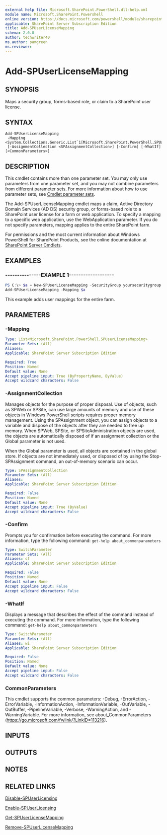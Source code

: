 ```yaml
---
external help file: Microsoft.SharePoint.PowerShell.dll-help.xml
module name: Microsoft.SharePoint.Powershell
online version: https://docs.microsoft.com/powershell/module/sharepoint-server/add-spuserlicensemapping
applicable: SharePoint Server Subscription Edition
title: Add-SPUserLicenseMapping
schema: 2.0.0
author: techwriter40
ms.author: pamgreen
ms.reviewer:
---
```


# Add-SPUserLicenseMapping

## SYNOPSIS

Maps a security group, forms-based role, or claim to a SharePoint user license.



## SYNTAX

```
Add-SPUserLicenseMapping
 -Mapping <System.Collections.Generic.List`1[Microsoft.SharePoint.PowerShell.SPUserLicenseMapping]>
 [-AssignmentCollection <SPAssignmentCollection>] [-Confirm] [-WhatIf] [<CommonParameters>]
```

## DESCRIPTION
This cmdlet contains more than one parameter set.
You may only use parameters from one parameter set, and you may not combine parameters from different parameter sets.
For more information about how to use parameter sets, see [Cmdlet parameter sets](https://docs.microsoft.com/powershell/scripting/developer/cmdlet/cmdlet-parameter-sets).

The Add-SPUserLicenseMapping cmdlet maps a claim, Active Directory Domain Services (AD DS) security group, or forms-based role to a SharePoint user license for a farm or web application.
To specify a mapping to a specific web application, use the WebApplication parameter.
If you do not specify parameters, mapping applies to the entire SharePoint farm.

For permissions and the most current information about Windows PowerShell for SharePoint Products, see the online documentation at [SharePoint Server Cmdlets](https://docs.microsoft.com/powershell/sharepoint/sharepoint-server/sharepoint-server-cmdlets).

## EXAMPLES

### ---------------EXAMPLE 1------------------- 
```powershell
PS C:\> $a = New-SPUserLicenseMapping -SecurityGroup yoursecuritygroup -License Enterprise
Add-SPUserLicenseMapping -Mapping $a
```

This example adds user mappings for the entire farm.

## PARAMETERS

### -Mapping
```yaml
Type: List<Microsoft.SharePoint.PowerShell.SPUserLicenseMapping>
Parameter Sets: (All)
Aliases: 
Applicable: SharePoint Server Subscription Edition

Required: True
Position: Named
Default value: None
Accept pipeline input: True (ByPropertyName, ByValue)
Accept wildcard characters: False
```

### -AssignmentCollection
Manages objects for the purpose of proper disposal.
Use of objects, such as SPWeb or SPSite, can use large amounts of memory and use of these objects in Windows PowerShell scripts requires proper memory management.
Using the SPAssignment object, you can assign objects to a variable and dispose of the objects after they are needed to free up memory.
When SPWeb, SPSite, or SPSiteAdministration objects are used, the objects are automatically disposed of if an assignment collection or the Global parameter is not used.

When the Global parameter is used, all objects are contained in the global store.
If objects are not immediately used, or disposed of by using the Stop-SPAssignment command, an out-of-memory scenario can occur.

```yaml
Type: SPAssignmentCollection
Parameter Sets: (All)
Aliases: 
Applicable: SharePoint Server Subscription Edition

Required: False
Position: Named
Default value: None
Accept pipeline input: True (ByValue)
Accept wildcard characters: False
```

### -Confirm
Prompts you for confirmation before executing the command.
For more information, type the following command: `get-help about_commonparameters`

```yaml
Type: SwitchParameter
Parameter Sets: (All)
Aliases: cf
Applicable: SharePoint Server Subscription Edition

Required: False
Position: Named
Default value: None
Accept pipeline input: False
Accept wildcard characters: False
```

### -WhatIf
Displays a message that describes the effect of the command instead of executing the command.
For more information, type the following command: `get-help about_commonparameters`

```yaml
Type: SwitchParameter
Parameter Sets: (All)
Aliases: wi
Applicable: SharePoint Server Subscription Edition

Required: False
Position: Named
Default value: None
Accept pipeline input: False
Accept wildcard characters: False
```

### CommonParameters
This cmdlet supports the common parameters: -Debug, -ErrorAction, -ErrorVariable, -InformationAction, -InformationVariable, -OutVariable, -OutBuffer, -PipelineVariable, -Verbose, -WarningAction, and -WarningVariable. For more information, see about_CommonParameters (https://go.microsoft.com/fwlink/?LinkID=113216).

## INPUTS

## OUTPUTS

## NOTES

## RELATED LINKS

[Disable-SPUserLicensing](Disable-SPUserLicensing.md)

[Enable-SPUserLicensing](Enable-SPUserLicensing.md)

[Get-SPUserLicenseMapping](Get-SPUserLicenseMapping.md)

[Remove-SPUserLicenseMapping](Remove-SPUserLicenseMapping.md)

